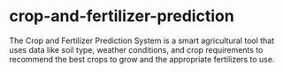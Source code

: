 # crop-and-fertilizer-prediction
The Crop and Fertilizer Prediction System is a smart agricultural tool that uses data like soil type, weather conditions, and crop requirements to recommend the best crops to grow and the appropriate fertilizers to use. 
